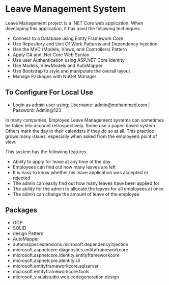 # Leave Management System

Leave Management project is a .NET Core web application. When developing this application, it has used the following techniques.

- Connect to a Database using Entity Framework Core
- Use Repository and Unit Of Work Patterns and Dependency Injection
- Use the MVC (Models, Views, and Controllers) Pattern
- Apply C# and .Net Core Web Syntax
- Use user Authentication using ASP.NET Core Identity
- Use Models, ViewModels and AutoMapper
- Use Bootstrap to style and manipulate the overall layout
- Manage Packages with NuGet Manager

## To Configure For Local Use

- Login as admin user using: Username: admin@mohammed.com | Password: Admin@123

In many companies, Employee Leave Management systems can sometimes be taken into account retrospectively. Some use a paper-based system. Others mark the day in their calendars if they do so at all. This practice grows many issues, especially when asked from the employee’s point of view.

This system has the following features.

- Ability to apply for leave at any time of the day
- Employees can find out how many leaves are left
- It is easy to know whether his leave application was accepted or rejected
- The admin can easily find out how many leaves have been applied for
- The ability for the admin to allocate the leaves for all employees at once
- The admin can change the amount of leave of the employee

## Packages

- OOP
- SOLID
- design Pattern
- AutoMapper
- automapper.extensions.microsoft.dependencyinjection
- microsoft.aspnetcore.diagnostics.entityframeworkcore
- microsoft.aspnetcore.identity.entityframeworkcore
- microsoft.aspnetcore.identity.UI
- microsoft.entityframeworkcore.sqlserver
- microsoft.entityframeworkcore.tools
- microsoft.visualstudio.web.codegeneration.design
